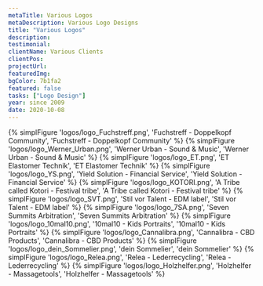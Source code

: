 ```yaml
---
metaTitle: Various Logos
metaDescription: Various Logo Designs
title: "Various Logos"
description:
testimonial: 
clientName: Various Clients
clientPos: 
projectUrl: 
featuredImg:
bgColor: 7b1fa2
featured: false
tasks: ["Logo Design"]
year: since 2009
date: 2020-10-08
---
```



<div class="grid grid-cols-2 md:grid-cols-3 gap-8 black-logos">
{% simplFigure 'logos/logo_Fuchstreff.png', 'Fuchstreff - Doppelkopf Community', 'Fuchstreff - Doppelkopf Community' %}
{% simplFigure 'logos/logo_Werner_Urban.png', 'Werner Urban - Sound & Music', 'Werner Urban - Sound & Music' %}
{% simplFigure 'logos/logo_ET.png', 'ET Elastomer Technik', 'ET Elastomer Technik' %}
{% simplFigure 'logos/logo_YS.png', 'Yield Solution - Financial Service', 'Yield Solution - Financial Service' %}
{% simplFigure 'logos/logo_KOTORI.png', 'A Tribe called Kotori - Festival tribe', 'A Tribe called Kotori - Festival tribe' %}
{% simplFigure 'logos/logo_SVT.png', 'Stil vor Talent - EDM label', 'Stil vor Talent - EDM label' %}
{% simplFigure 'logos/logo_7SA.png', 'Seven Summits Arbitration', 'Seven Summits Arbitration' %}
{% simplFigure 'logos/logo_10mal10.png', '10mal10 - Kids Portraits', '10mal10 - Kids Portraits' %}
{% simplFigure 'logos/logo_Cannalibra.png', 'Cannalibra - CBD Products', 'Cannalibra - CBD Products' %}
{% simplFigure 'logos/logo_dein_Sommelier.png', 'dein Sommelier', 'dein Sommelier' %}
{% simplFigure 'logos/logo_Relea.png', 'Relea - Lederrecycling', 'Relea - Lederrecycling' %}
{% simplFigure 'logos/logo_Holzhelfer.png', 'Holzhelfer - Massagetools', 'Holzhelfer - Massagetools' %}
</div>

